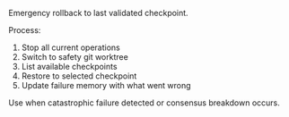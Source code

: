 Emergency rollback to last validated checkpoint.

Process:
1. Stop all current operations
2. Switch to safety git worktree
3. List available checkpoints  
4. Restore to selected checkpoint
5. Update failure memory with what went wrong

Use when catastrophic failure detected or consensus breakdown occurs.
